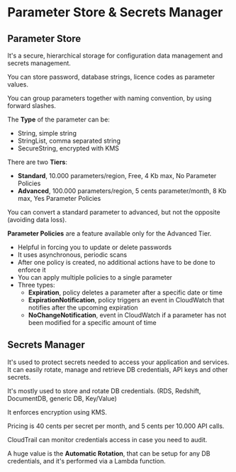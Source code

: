 # Parameter Store & Secrets Manager #

## Parameter Store ##

It's a secure, hierarchical storage for configuration data management and secrets management.

You can store password, database strings, licence codes as parameter values.

You can group parameters together with naming convention, by using forward slashes.

The **Type** of the parameter can be:

* String, simple string
* StringList, comma separated string
* SecureString, encrypted with KMS

There are two **Tiers**:

* **Standard**, 10.000 parameters/region, Free, 4 Kb max, No Parameter Policies
* **Advanced**, 100.000 parameters/region, 5 cents parameter/month, 8 Kb max, Yes Parameter Policies

You can convert a standard parameter to advanced, but not the opposite (avoiding data loss).

**Parameter Policies** are a feature available only for the Advanced Tier.

* Helpful in forcing you to update or delete passwords
* It uses asynchronous, periodic scans
* After one policy is created, no additional actions have to be done to enforce it
* You can apply multiple policies to a single parameter
* Three types:
  * **Expiration**, policy deletes a parameter after a specific date or time
  * **ExpirationNotification**, policy triggers an event in CloudWatch that notifies after the upcoming expiration
  * **NoChangeNotification**, event in CloudWatch if a parameter has not been modified for a specific amount of time

## Secrets Manager ##

It's used to protect secrets needed to access your application and services. It can easily rotate, manage and retrieve DB credentials, API keys and other secrets.

It's mostly used to store and rotate DB credentials. (RDS, Redshift, DocumentDB, generic DB, Key/Value)

It enforces encryption using KMS.

Pricing is 40 cents per secret per month, and 5 cents per 10.000 API calls.

CloudTrail can monitor credentials access in case you need to audit.

A huge value is the **Automatic Rotation**, that can be setup for any DB credentials, and it's performed via a Lambda function.
